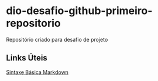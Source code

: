 # dio-desafio-github-primeiro-repositorio
Repositório criado para desafio de projeto

## Links Úteis
[Sintaxe Básica Markdown](https://www.markdownguide.org/basic-syntax/)
